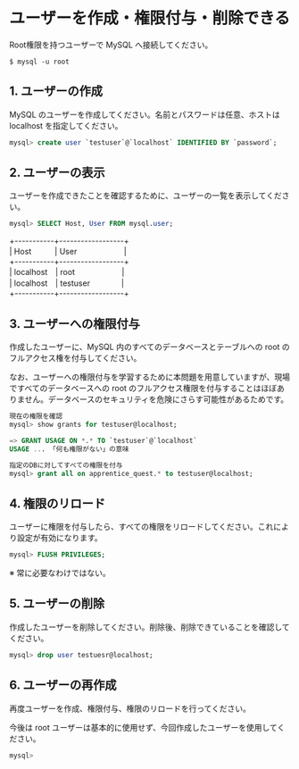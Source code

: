 # ユーザーを作成・権限付与・削除できる

Root権限を持つユーザーで MySQL へ接続してください。

```shell
$ mysql -u root
```

## 1. ユーザーの作成

MySQL のユーザーを作成してください。名前とパスワードは任意、ホストは localhost を指定してください。

```sql
mysql> create user `testuser`@`localhost` IDENTIFIED BY `password`;

```

## 2. ユーザーの表示

ユーザーを作成できたことを確認するために、ユーザーの一覧を表示してください。

```sql
mysql> SELECT Host, User FROM mysql.user; 
```
+-----------+------------------+  
| Host　　　| User　　　　　　|  
+-----------+------------------+  
| localhost　| root　　　　　　|  
| localhost　| testuser　　　　|  
+-----------+------------------+  

## 3. ユーザーへの権限付与

作成したユーザーに、MySQL 内のすべてのデータベースとテーブルへの root のフルアクセス権を付与してください。

なお、ユーザーへの権限付与を学習するために本問題を用意していますが、現場ですべてのデータベースへの root のフルアクセス権限を付与することはほぼありません。データベースのセキュリティを危険にさらす可能性があるためです。

```sql
現在の権限を確認
mysql> show grants for testuser@localhost;

=> GRANT USAGE ON *.* TO `testuser`@`localhost`
USAGE ... 「何も権限がない」の意味
```

```sql
指定のDBに対してすべての権限を付与
mysql> grant all on apprentice_quest.* to testuser@localhost;
```


## 4. 権限のリロード

ユーザーに権限を付与したら、すべての権限をリロードしてください。これにより設定が有効になります。

```sql
mysql> FLUSH PRIVILEGES;
```
※ 常に必要なわけではない。

## 5. ユーザーの削除

作成したユーザーを削除してください。削除後、削除できていることを確認してください。

```sql
mysql> drop user testuesr@localhost;
```


## 6. ユーザーの再作成

再度ユーザーを作成、権限付与、権限のリロードを行ってください。

今後は root ユーザーは基本的に使用せず、今回作成したユーザーを使用してください。

```sql
mysql> 
```